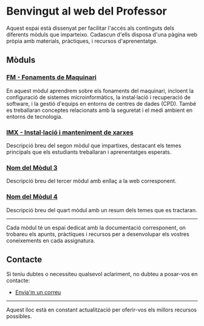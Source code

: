 # Benvingut al web del Professor

Aquest espai està dissenyat per facilitar l'accés als continguts dels diferents mòduls que imparteixo. Cadascun d'ells disposa d'una pàgina web pròpia amb materials, pràctiques, i recursos d'aprenentatge.

## Mòduls

### [FM - Fonaments de Maquinari](FM/site/index.md)
En aquest mòdul aprendrem sobre els fonaments del maquinari, incloent la configuració de sistemes microinformàtics, la instal·lació i recuperació de software, i la gestió d'equips en entorns de centres de dades (CPD). També es treballaran conceptes relacionats amb la seguretat i el medi ambient en entorns de tecnologia.

### [IMX - Instal·lació i manteniment de xarxes](../IMX/site/index.html)
Descripció breu del segon mòdul que impartixes, destacant els temes principals que els estudiants treballaran i aprenentatges esperats.

### [Nom del Mòdul 3](enllac-a-la-web-del-modul-3)
Descripció breu del tercer mòdul amb enllaç a la web corresponent.

### [Nom del Mòdul 4](enllac-a-la-web-del-modul-4)
Descripció breu del quart mòdul amb un resum dels temes que es tractaran.

---

Cada mòdul té un espai dedicat amb la documentació corresponent, on trobareu els apunts, pràctiques i recursos per a desenvolupar els vostres coneixements en cada assignatura.

## Contacte
Si teniu dubtes o necessiteu qualsevol aclariment, no dubteu a posar-vos en contacte:
- [Envia'm un correu](mailto:jb.talensfelis@edu.gva.es)

---

Aquest lloc està en constant actualització per oferir-vos els millors recursos possibles.